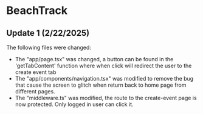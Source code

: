 # BeachTrack
## Update 1 (2/22/2025)
The following files were changed:
- The "app/page.tsx" was changed, a button can be found in the 'getTabContent' function where when click will redirect the user to the create event tab
- The "app/components/navigation.tsx" was modified to remove the bug that cause the screen to glitch when return back to home page from different pages.
- The "middleware.ts" was modified, the route to the create-event page is now protected. Only logged in user can click it.

